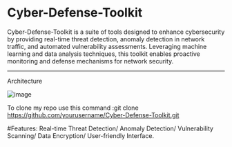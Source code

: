 # Cyber-Defense-Toolkit

Cyber-Defense-Toolkit is a suite of tools designed to enhance cybersecurity by providing real-time threat detection, anomaly detection in network traffic, and automated vulnerability assessments. Leveraging machine learning and data analysis techniques, this toolkit enables proactive monitoring and defense mechanisms for network security.
**************************************************************************************************
Architecture 

![image](https://github.com/user-attachments/assets/91374275-73b2-40a2-ac80-cfae55675a64)


To clone my repo use this command :git clone https://github.com/yourusername/Cyber-Defense-Toolkit.git



#Features:
Real-time Threat Detection/
Anomaly Detection/
Vulnerability Scanning/
Data Encryption/
User-friendly Interface.
